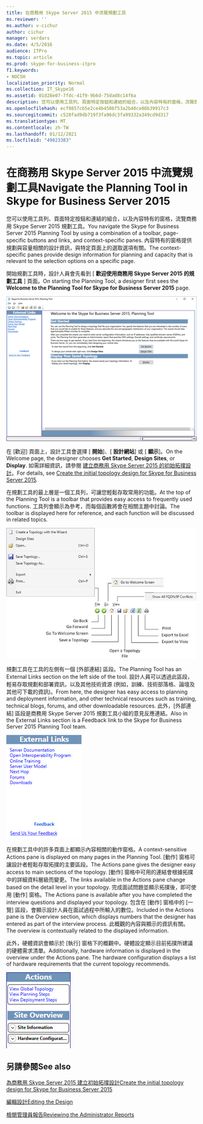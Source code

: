 ```yaml
---
title: 在商務用 Skype Server 2015 中流覽規劃工具
ms.reviewer: ''
ms.author: v-cichur
author: cichur
manager: serdars
ms.date: 4/5/2016
audience: ITPro
ms.topic: article
ms.prod: skype-for-business-itpro
f1.keywords:
- NOCSH
localization_priority: Normal
ms.collection: IT_Skype16
ms.assetid: 01d28e07-7fdc-41f9-9b6d-75dad8c14f6a
description: 您可以使用工具列、頁面特定按鈕和連結的組合，以及內容特有的窗格，流覽商務用 Skype Server 2015 規劃工具。 內容特有的窗格提供規劃與容量相關的設計資訊，與特定頁面上的選取選項有關。
ms.openlocfilehash: ecf0857cb5e2ce4b450bf53a2b40ce08b39917c3
ms.sourcegitcommit: c528fad9db719f3fa96dc3fa99332a349cd9d317
ms.translationtype: MT
ms.contentlocale: zh-TW
ms.lasthandoff: 01/12/2021
ms.locfileid: "49823383"
---
```

# <a name="navigate-the-planning-tool-in-skype-for-business-server-2015"></a><span data-ttu-id="2a998-104">在商務用 Skype Server 2015 中流覽規劃工具</span><span class="sxs-lookup"><span data-stu-id="2a998-104">Navigate the Planning Tool in Skype for Business Server 2015</span></span>

<span data-ttu-id="2a998-105">您可以使用工具列、頁面特定按鈕和連結的組合，以及內容特有的窗格，流覽商務用 Skype Server 2015 規劃工具。</span><span class="sxs-lookup"><span data-stu-id="2a998-105">You navigate the Skype for Business Server 2015 Planning Tool by using a combination of a toolbar, page-specific buttons and links, and context-specific panes.</span></span> <span data-ttu-id="2a998-106">內容特有的窗格提供規劃與容量相關的設計資訊，與特定頁面上的選取選項有關。</span><span class="sxs-lookup"><span data-stu-id="2a998-106">The context-specific panes provide design information for planning and capacity that is relevant to the selection options on a specific page.</span></span>

<span data-ttu-id="2a998-107">開始規劃工具時，設計人員會先看到 [ **歡迎使用商務用 Skype Server 2015 的規劃工具** ] 頁面。</span><span class="sxs-lookup"><span data-stu-id="2a998-107">On starting the Planning Tool, a designer first sees the **Welcome to the Planning Tool for Skype for Business Server 2015** page.</span></span>

![規劃工具歡迎頁面](../../media/Planning_Tool_Welcome.png)

<span data-ttu-id="2a998-109">在 [歡迎] 頁面上，設計工具會選擇 [ **開始**]、[ **設計網站**] 或 [ **顯示**]。</span><span class="sxs-lookup"><span data-stu-id="2a998-109">On the Welcome page, the designer chooses **Get Started**, **Design Sites**, or **Display**.</span></span> <span data-ttu-id="2a998-110">如需詳細資訊，請參閱 [建立商務用 Skype Server 2015 的初始拓撲設計](create-the-initial-design.md)。</span><span class="sxs-lookup"><span data-stu-id="2a998-110">For details, see [Create the initial topology design for Skype for Business Server 2015](create-the-initial-design.md).</span></span>

<span data-ttu-id="2a998-111">在規劃工具的最上層是一個工具列，可讓您輕鬆存取常用的功能。</span><span class="sxs-lookup"><span data-stu-id="2a998-111">At the top of the Planning Tool is a toolbar that provides easy access to frequently used functions.</span></span> <span data-ttu-id="2a998-112">工具列會顯示為參考，而每個函數將會在相關主題中討論。</span><span class="sxs-lookup"><span data-stu-id="2a998-112">The toolbar is displayed here for reference, and each function will be discussed in related topics.</span></span>

![規劃工具工具列](../../media/Planning_Tool_Toolbar_Annotated.jpg)

<span data-ttu-id="2a998-114">規劃工具在工具的左側有一個 [外部連結] 區段。</span><span class="sxs-lookup"><span data-stu-id="2a998-114">The Planning Tool has an External Links section on the left side of the tool.</span></span> <span data-ttu-id="2a998-115">設計人員可以透過此區段，輕易存取規劃和部署資訊，以及其他技術資源 (例如，訓練、技術部落格、論壇及其他可下載的資訊)。</span><span class="sxs-lookup"><span data-stu-id="2a998-115">From here, the designer has easy access to planning and deployment information, and other technical resources such as training, technical blogs, forums, and other downloadable resources.</span></span> <span data-ttu-id="2a998-116">此外，[外部連結] 區段是商務用 Skype Server 2015 規劃工具小組的意見反應連結。</span><span class="sxs-lookup"><span data-stu-id="2a998-116">Also in the External Links section is a Feedback link to the Skype for Business Server 2015 Planning Tool team.</span></span>

![規劃工具的 [外部連結] 對話方塊](../../media/Planning_Tool_External_Links_Dialog.jpg)

<span data-ttu-id="2a998-118">在規劃工具中的許多頁面上都顯示內容相關的動作窗格。</span><span class="sxs-lookup"><span data-stu-id="2a998-118">A context-sensitive Actions pane is displayed on many pages in the Planning Tool.</span></span> <span data-ttu-id="2a998-119">[動作] 窗格可讓設計者輕鬆存取拓撲的主要區段。</span><span class="sxs-lookup"><span data-stu-id="2a998-119">The Actions pane gives the designer easy access to main sections of the topology.</span></span> <span data-ttu-id="2a998-120">[動作] 窗格中可用的連結會根據拓撲中的詳細資料層級而變更。</span><span class="sxs-lookup"><span data-stu-id="2a998-120">The links available in the Actions pane change based on the detail level in your topology.</span></span> <span data-ttu-id="2a998-121">完成面試問題並顯示拓撲後，即可使用 [動作] 窗格。</span><span class="sxs-lookup"><span data-stu-id="2a998-121">The Actions pane is available after you have completed the interview questions and displayed your topology.</span></span> <span data-ttu-id="2a998-122">包含在 [動作] 窗格中的 [一覽] 區段，會顯示設計人員在面試過程中所輸入的數位。</span><span class="sxs-lookup"><span data-stu-id="2a998-122">Included in the Actions pane is the Overview section, which displays numbers that the designer has entered as part of the interview process.</span></span> <span data-ttu-id="2a998-123">此概觀的內容與顯示的資訊有關。</span><span class="sxs-lookup"><span data-stu-id="2a998-123">The overview is contextually related to the displayed information.</span></span>

<span data-ttu-id="2a998-p107">此外，硬體資訊會顯示於 [執行] 窗格下的概觀中。硬體設定顯示目前拓撲所建議的硬體需求清單。</span><span class="sxs-lookup"><span data-stu-id="2a998-p107">Additionally, hardware information is displayed in the overview under the Actions pane. The hardware configuration displays a list of hardware requirements that the current topology recommends.</span></span>

![規劃工具動作窗格](../../media/Planning_Tool_Actions_Pane.jpg)

## <a name="see-also"></a><span data-ttu-id="2a998-127">另請參閱</span><span class="sxs-lookup"><span data-stu-id="2a998-127">See also</span></span>

[<span data-ttu-id="2a998-128">為商務用 Skype Server 2015 建立初始拓撲設計</span><span class="sxs-lookup"><span data-stu-id="2a998-128">Create the initial topology design for Skype for Business Server 2015</span></span>](create-the-initial-design.md)

[<span data-ttu-id="2a998-129">編輯設計</span><span class="sxs-lookup"><span data-stu-id="2a998-129">Editing the Design</span></span>](https://technet.microsoft.com/library/08f639ba-0e5f-4ae7-9191-c3d96c25b169.aspx)

[<span data-ttu-id="2a998-130">檢閱管理員報告</span><span class="sxs-lookup"><span data-stu-id="2a998-130">Reviewing the Administrator Reports</span></span>](https://technet.microsoft.com/library/1dee56a9-a033-4201-9765-e3469bd7d3e3.aspx)
